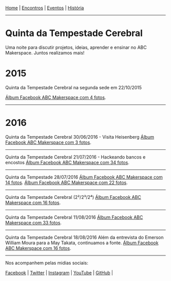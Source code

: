 [Home](index.md) | [Encontros](encontros.md) | [Eventos](eventos.md) | [História](historia.md)
_______________________________________________

# Quinta da Tempestade Cerebral
Uma noite para discutir projetos, ideias, aprender e ensinar no ABC Makerspace. Juntos realizamos mais!

# 2015
Quinta da Tempestade Cerebral na segunda sede em 22/10/2015

[Álbum Facebook ABC Makerspace com 4 fotos](https://www.facebook.com/media/set/?set=a.1640617539538926&type=3).
________________________________________
# 2016
Quinta da Tempestade Cerebral 30/06/2016 - Visita Heisenberg
[Álbum Facebook ABC Makerspace com 3 fotos](https://www.facebook.com/media/set/?set=a.1729882973945715&type=3).
________________________________________

Quinta da Tempestade Cerebral 21/07/2016 - Hackeando bancos e encostos
[Álbum Facebook ABC Makerspace com 34 fotos](https://www.facebook.com/media/set/?set=a.1737808436486502&type=3).
________________________________________

Quinta da Tempestade 28/07/2016
[Álbum Facebook ABC Makerspace com 14 fotos](https://www.facebook.com/media/set/?set=a.1740698959530783&type=3).
[Álbum Facebook ABC Makerspace com 22 fotos](https://www.facebook.com/media/set/?set=a.1740766326190713&type=3).
________________________________________

Quinta da Tempestade Cerebral (2²/2³/2⁴)
[Álbum Facebook ABC Makerspace com 16 fotos](https://www.facebook.com/media/set/?set=a.1743631852570827&type=3).
________________________________________

Quinta da Tempestade Cerebral 11/08/2016
[Álbum Facebook ABC Makerspace com 33 fotos](https://www.facebook.com/media/set/?set=a.1746733698927309&type=3).
________________________________________

Quinta da Tempestade Cerebral 18/08/2016
Além da entrevista do Emerson William Moura para a May Takata, continuamos a fonte.
[Álbum Facebook ABC Makerspace com 16 fotos](https://www.facebook.com/media/set/?set=a.1749949701939042&type=3).
________________________________________

Nos acompanhem pelas midias sociais:

[Facebook](https://www.facebook.com/abcmakerspace)  |
[Twitter](https://twitter.com/abcmakerspace)  |
[Instagram](https://www.instagram.com/abcmakerspace/)  |
[YouTube](https://www.youtube.com/channel/UC-llGrye7YYeCX0gTKFbILQ)  |
[GitHub](https://github.com/ABCMakerspace)  |
